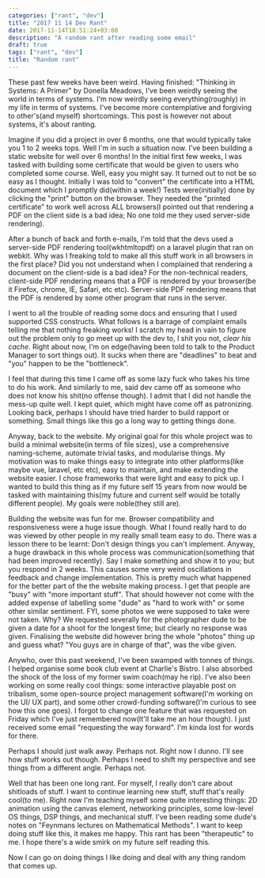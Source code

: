 ```yaml
---
categories: ["rant", "dev"]
title: "2017 11 14 Dev Rant"
date: 2017-11-14T18:51:24+03:00
description: "A random rant after reading some email"
draft: true
tags: ["rant", "dev"]
title: "Random rant"
---
```


These past few weeks have been weird. Having finished: "Thinking in Systems: A Primer" by Donella Meadows, I've been weirdly seeing the world in terms of systems. I'm now weirdly seeing everything(roughly) in my life in terms of systems. I've become more contemplative and forgiving to other's(and myself) shortcomings. This post is however not about systems, it's about ranting.

Imagine if you did a project in over 6 months, one that would typically take you 1 to 2 weeks tops. Well I'm in such a situation now. I've been building a static website for well over 6 months! In the initial first few weeks, I was tasked with building some certificate that would be given to users who completed some course. Well, easy you might say. It turned out to not be so easy as I thought. Initially I was told to "convert" the certificate into a HTML document which I promptly did(within a week!) Tests were(initially) done by clicking the "print" button on the browser. They needed the "printed certificate" to work well across ALL browsers(I pointed out that rendering a PDF on the client side is a bad idea; No one told me they used server-side rendering).

After a bunch of back and forth e-mails, I'm told that the devs used a server-side PDF rendering tool(wkhtmltopdf) on a laravel plugin that ran on webkit. Why was I freaking told to make all this stuff work in all browsers in the first place? Did you not understand when I complained that rendering a document on the client-side is a bad idea? For the non-technical readers, client-side PDF rendering means that a PDF is rendered by your browser(be it Firefox, chrome, IE, Safari, etc etc). Server-side PDF rendering means that the PDF is rendered by some other program that runs in the server.

I went to all the trouble of reading some docs and ensuring that I used supported CSS constructs. What follows is a barrage of complaint emails telling me that nothing freaking works! I scratch my head in vain to figure out the problem only to go meet up with the dev to, I shit you not, *clear his cache*. Right about now, I'm on edge(having been told to talk to the Product Manager to sort things out). It sucks when there are "deadlines" to beat and "you" happen to be the "bottleneck".

I feel that during this time I came off as some lazy fuck who takes his time to do his work. And similarly to me, said dev came off as someone who does not know his shit(no offense though). I admit that I did not handle the mess-up quite well. I kept quiet, which might have come off as patronizing. Looking back, perhaps I should have tried harder to build rapport or something. Small things like this go a long way to getting things done.

Anyway, back to the website. My original goal for this whole project was to build a minimal website(in terms of file sizes), use a comprehensive naming-scheme, automate trivial tasks, and modularise things. My motivation was to make things easy to integrate into other platforms(like maybe vue, laravel, etc etc), easy to maintain, and make extending the website easier. I chose frameworks that were light and easy to pick up. I wanted to build this thing as if my future self 15 years from now would be tasked with maintaining this(my future and current self would be totally different people). My goals were noble(they still are).

Building the website was fun for me. Browser compatibility and responsiveness were a huge issue though. What I found really hard to do was viewed by other people in my really small team easy to do. There was a lesson there to be learnt: Don't design things you can't implement. Anyway, a huge drawback in this whole process was communication(something that had been improved recently). Say I make something and show it to you; but you respond in 2 weeks. This causes some very weird oscillations in feedback and change implementation. This is pretty much what happened for the better part of the the website making process. I get that people are "busy" with "more important stuff". That should however not come with the added expense of labelling some "dude" as "hard to work with" or some other similar sentiment. FYI, some photos we were supposed to take were not taken. Why? We requested severally for the photographer dude to be given a date for a shoot for the longest time; but clearly no response was given. Finalising the website did however bring the whole "photos" thing up and guess what? "You guys are in charge of that", was the vibe given.

Anywho, over this past weekend, I've been swamped with tonnes of things. I helped organise some book club event at Charlie's Bistro. I also absorbed the shock of the loss of my former swim coach(may he rip). I've also been working on some really cool things: some interactive playable post on tribalism, some open-source project management software(I'm working on the UI/ UX part), and some other crowd-funding software(I'm curious to see how this one goes). I forgot to change one feature that was requested on Friday which I've just remembered now(It'll take me an hour though). I just received some email "requesting the way forward". I'm kinda lost for words for there.

Perhaps I should just walk away. Perhaps not. Right now I dunno. I'll see how stuff works out though. Perhaps I need to shift my perspective and see things from a different angle. Perhaps not.

Well that has been one long rant. For myself, I really don't care about shitloads of stuff. I want to continue learning new stuff, stuff that's really cool(to me). Right now I'm teaching myself some quite interesting things: 2D animation using the canvas element, networking principles, some low-level OS things, DSP things, and mechanical stuff. I've been reading some dude's notes on "Feynmans lectures on Mathematical Methods". I want to keep doing stuff like this, it makes me happy. This rant has been "therapeutic" to me. I hope there's a wide smirk on my future self reading this.

Now I can go on doing things I like doing and deal with any thing random that comes up.
